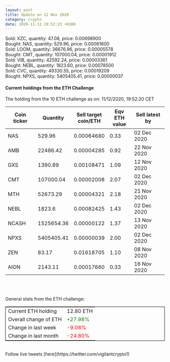 ```yaml
---
layout: post
title: Update on 12 Nov 2020
category: crypto
date: 2020-11-12 19:52:23 +0100
---
```

<!-- Global site tag (gtag.js) - Google Analytics -->
<script async src="https://www.googletagmanager.com/gtag/js?id=UA-103831149-5"></script>
<script>
  window.dataLayer = window.dataLayer || [];
  function gtag(){dataLayer.push(arguments);}
  gtag('js', new Date());

  gtag('config', 'UA-103831149-5');
</script>
Sold: XZC, quantity:        47.08, price:   0.00698900<br>Bought: NAS, quantity:       529.96, price:   0.00061600<br>Sold: LOOM, quantity:     36676.96, price:   0.00005578<br>Bought: CMT, quantity:    107000.04, price:   0.00001912<br>Sold: VIB, quantity:     42592.24, price:   0.00003361<br>Bought: NEBL, quantity:      1823.60, price:   0.00078500<br>Sold: CVC, quantity:     49330.55, price:   0.00019209<br>Bought: NPXS, quantity:   5405405.41, price:   0.00000037<br>

#### Current holdings from the ETH Challenge

The holding from the 10 ETH challenge as on: 11/12/2020, 19:52:20 CET

|Coin ticker|Quantity|Sell target<br>coin/ETH|Eqv ETH<br>value|Sell latest by|
|-----------|--------|-----------|-----------|--------------|
NAS|529.96|  0.00064680|0.33|02 Dec 2020|
AMB|22486.42|  0.00004285|0.92|22 Nov 2020|
GXS|1390.89|  0.00108471|1.09|12 Nov 2020|
CMT|107000.04|  0.00002008|2.07|02 Dec 2020|
MTH|52673.29|  0.00004321|2.18|21 Nov 2020|
NEBL|1823.6|  0.00082425|1.43|02 Dec 2020|
NCASH|1525654.36|  0.00000122|1.37|13 Nov 2020|
NPXS|5405405.41|  0.00000039|2.00|02 Dec 2020|
ZEN|83.17|  0.01618705|1.10|08 Nov 2020|
AION|2143.11|  0.00017660|0.33|16 Nov 2020|

<br>
<br>
<br>
General stats from the ETH challenge:

<table style="border:1px solid black;margin-left:auto;margin-right:auto;">
	<tbody>
	<tr>
		<td>Current ETH holding</td>
		<td>     12.80 ETH</td>
	</tr>
	<tr>
		<td>Overall change of ETH</td>
		<td><font color="green">+27.98%</font></td>
	</tr>
	<tr>
		<td>Change in last week</td>
		<td><font color="red">-9.08%</font></td>
	</tr>
	<tr>
		<td>Change in last month</td>
		<td><font color="red">-24.80%</font></td>
	</tr>
	</tbody>
</table>

<br>
Follow live tweets [here](https://twitter.com/vigilantcrypto1)
<br>
<br>